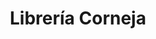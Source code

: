---
title: "Librería Corneja"
url: /ciudad-autonoma-de-buenos-aires/libreria-corneja/
shop: Bücher
---